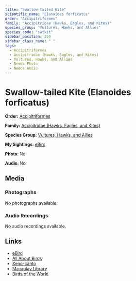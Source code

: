 ```yaml
---
title: "Swallow-tailed Kite"
scientific_name: "Elanoides forficatus"
order: "Accipitriformes"
family: "Accipitridae (Hawks, Eagles, and Kites)"
species_group: "Vultures, Hawks, and Allies"
species_code: "swtkit"
sidebar_position: 359
sidebar_class_name: " "
tags: 
  - Accipitriformes
  - Accipitridae (Hawks, Eagles, and Kites)
  - Vultures, Hawks, and Allies
  - Needs Photo
  - Needs Audio
---
```


# Swallow-tailed Kite (Elanoides forficatus)

**Order:** [Accipitriformes](/tags/accipitriformes)

**Family:** [Accipitridae (Hawks, Eagles, and Kites)](/tags/accipitridae-hawks-eagles-and-kites)

**Species Group:** [Vultures, Hawks, and Allies](/tags/vultures-hawks-and-allies)

**My Sightings:** [eBird](https://ebird.org/lifelist?r=world&time=life&spp=swtkit)

**Photo**: No 

**Audio**: No

## Media
### Photographs
No photographs available.

### Audio Recordings
No audio recordings available.

## Links
* [eBird](https://ebird.org/species/swtkit) 
* [All About Birds](https://www.allaboutbirds.org/guide/swtkit) 
* [Xeno-canto](https://www.xeno-canto.org/species/elanoides-forficatus) 
* [Macaulay Library](https://search.macaulaylibrary.org/catalog?taxonCode=swtkit&sort=rating_rank_desc)
* [Birds of the World](https://birdsoftheworld.org/bow/species/swtkit)
